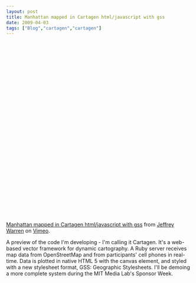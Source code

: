 ```yaml
---
layout: post
title: Manhattan mapped in Cartagen html/javascript with gss
date: 2009-04-03
tags: ["Blog","cartagen","cartagen"]
---
```


<object width="500" height="488"><param name="allowfullscreen" value="true" /><param name="allowscriptaccess" value="always" /><param name="movie" value="moogaloop.swf?clip_id=3989648&server=vimeo.com&show_title=1&show_byline=1&show_portrait=0&color=ffffff&fullscreen=1" /><embed src="http://vimeo.com/moogaloop.swf?clip_id=3989648&server=vimeo.com&show_title=1&show_byline=1&show_portrait=0&color=ffffff&fullscreen=1" type="application/x-shockwave-flash" allowfullscreen="true" allowscriptaccess="always" width="500" height="488"></embed></object>  
[Manhattan mapped in Cartagen html/javascript with gss](http://vimeo.com/3989648) from [Jeffrey Warren](http://vimeo.com/user263756) on [Vimeo](http://vimeo.com).

A preview of the code I'm developing - I'm calling it Cartagen. It's a web-based vector framework for dynamic cartography. A Ruby server receives map data from OpenStreetMap and from participants' cell phones in real-time. Data is plotted in native HTML 5 with the canvas element, and styled with a new stylesheet format, GSS: Geographic Stylesheets. I'll be demoing a more complete system during the MIT Media Lab's Sponsor Week.